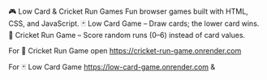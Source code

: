 🎮 Low Card & Cricket Run Games
Fun browser games built with HTML, CSS, and JavaScript.
🃏 Low Card Game – Draw cards; the lower card wins.
🏏 Cricket Run Game – Score random runs (0–6) instead of card values.

For 🏏 Cricket Run Game 
open https://cricket-run-game.onrender.com 


 For 🃏 Low Card Game
https://low-card-game.onrender.com   &  

